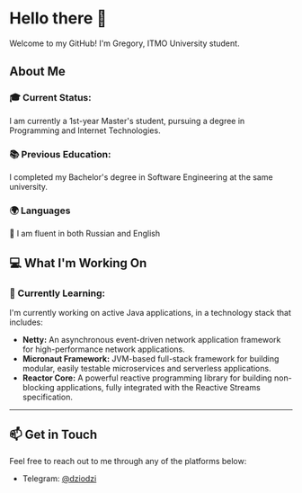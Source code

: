 <!--


**Dziodzi/Dziodzi** is a ✨ _special_ ✨ repository because its `README.md` (this file) appears on your GitHub profile.

Here are some ideas to get you started:

- 🔭 I’m currently working on ...
- 🌱 I’m currently learning JavaScript
- 👯 I’m looking to collaborate on ...
- 🤔 I’m looking for help with ...
- 💬 Ask me about ...
- 📫 How to reach me: [Telegram](tg.me/dziodzi)
- 😄 Pronouns: ...
- ⚡ Fun fact: ...
### Я ЛЮБЛЮ КОГДА ВОЛОСАТЫЕ МУЖИКИ ОБМАЗЫВАЮТСЯ МАСЛОМ!
-->

# Hello there 👋
Welcome to my GitHub! I'm Gregory, ITMO University student.

## About Me
### 🎓 Current Status:
I am currently a 1st-year Master's student, pursuing a degree in Programming and Internet Technologies.
### 📚 Previous Education:
I completed my Bachelor's degree in Software Engineering at the same university.
### 🌍 Languages
💬 I am fluent in both Russian and English

## 💻 What I'm Working On
### 🌱 Currently Learning:
I'm currently working on active Java applications, in a technology stack that includes:
* **Netty:** An asynchronous event-driven network application framework for high-performance network applications.
* **Micronaut Framework:** JVM-based full-stack framework for building modular, easily testable microservices and serverless applications.
* **Reactor Core:** A powerful reactive programming library for building non-blocking applications, fully integrated with the Reactive Streams specification.

---

## 📫 Get in Touch
Feel free to reach out to me through any of the platforms below:
* Telegram: [@dziodzi](https://t.me/Dziodzi)
